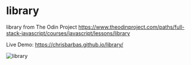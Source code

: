 # library
library from The Odin Project 
https://www.theodinproject.com/paths/full-stack-javascript/courses/javascript/lessons/library

Live Demo: https://chrisbarbas.github.io/library/

![library](https://i.imgur.com/a2LVxwL.png)